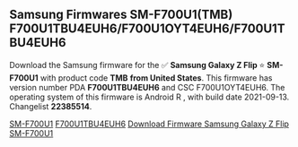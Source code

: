 <h2>Samsung Firmwares SM-F700U1(TMB) F700U1TBU4EUH6/F700U1OYT4EUH6/F700U1TBU4EUH6</h2>
Download the Samsung firmware for the ✅ <strong>Samsung Galaxy Z Flip </strong> ⭐ <strong>SM-F700U1</strong> with product code <strong>TMB</strong> <strong> from United States</strong>. This firmware has version number PDA <strong>F700U1TBU4EUH6</strong> and CSC F700U1OYT4EUH6. The operating system of this firmware is Android R , with build date 2021-09-13. Changelist <strong>22385514</strong>.


[SM-F700U1](https://samfirm.shop/samsung/model/SM-F700U1)
[F700U1TBU4EUH6](https://samfirm.shop/samsung/pda/F700U1TBU4EUH6)
[Download Firmware Samsung Galaxy Z Flip SM-F700U1](https://samfirm.shop/samsung/firmware/455451)
